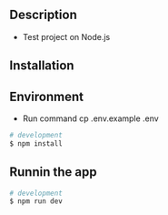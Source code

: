 ## Description
- Test project on Node.js

## Installation

## Environment
- Run command cp .env.example .env

```bash
# development
$ npm install
```

## Runnin the app

```bash
# development
$ npm run dev
```